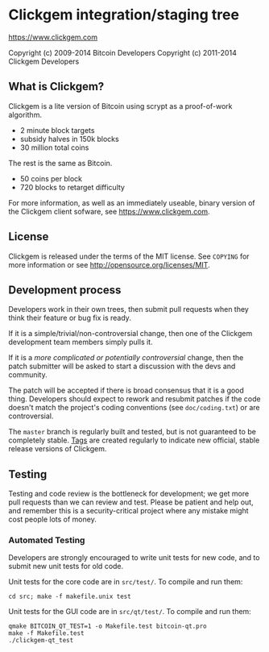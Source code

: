 Clickgem integration/staging tree
================================

https://www.clickgem.com

Copyright (c) 2009-2014 Bitcoin Developers
Copyright (c) 2011-2014 Clickgem Developers

What is Clickgem?
----------------

Clickgem is a lite version of Bitcoin using scrypt as a proof-of-work algorithm.
 - 2 minute block targets
 - subsidy halves in 150k blocks
 - 30 million total coins

The rest is the same as Bitcoin.
 - 50 coins per block
 - 720 blocks to retarget difficulty

For more information, as well as an immediately useable, binary version of
the Clickgem client sofware, see https://www.clickgem.com.

License
-------

Clickgem is released under the terms of the MIT license. See `COPYING` for more
information or see http://opensource.org/licenses/MIT.

Development process
-------------------

Developers work in their own trees, then submit pull requests when they think
their feature or bug fix is ready.

If it is a simple/trivial/non-controversial change, then one of the Clickgem
development team members simply pulls it.

If it is a *more complicated or potentially controversial* change, then the patch
submitter will be asked to start a discussion with the devs and community.

The patch will be accepted if there is broad consensus that it is a good thing.
Developers should expect to rework and resubmit patches if the code doesn't
match the project's coding conventions (see `doc/coding.txt`) or are
controversial.

The `master` branch is regularly built and tested, but is not guaranteed to be
completely stable. [Tags](https://github.com/clickgem/cgm/tags) are created
regularly to indicate new official, stable release versions of Clickgem.

Testing
-------

Testing and code review is the bottleneck for development; we get more pull
requests than we can review and test. Please be patient and help out, and
remember this is a security-critical project where any mistake might cost people
lots of money.

### Automated Testing

Developers are strongly encouraged to write unit tests for new code, and to
submit new unit tests for old code.

Unit tests for the core code are in `src/test/`. To compile and run them:

    cd src; make -f makefile.unix test

Unit tests for the GUI code are in `src/qt/test/`. To compile and run them:

    qmake BITCOIN_QT_TEST=1 -o Makefile.test bitcoin-qt.pro
    make -f Makefile.test
    ./clickgem-qt_test

